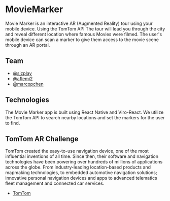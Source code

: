 # MovieMarker

Movie Marker is an interactive AR (Augmented Reality) tour using your mobile device. Using the TomTom API The tour will lead you through the city and reveal different location where famous Movies were filmed. The user's mobile device can scan a marker to give them access to the movie scene through an AR portal.

## Team

- [@sizplay](https://github.com/sizplay)
- [@aflemi2](http://www.github.com/aflemi2)
- [@marcopchen](http://www.github.com/marcopchen)

## Technologies

The Movie Marker app is built using React Native and Viro-React. We utilize the TomTom API to search nearby locations and set the markers for the user to find.

## TomTom AR Challenge

TomTom created the easy-to-use navigation device, one of the most influential inventions of all time. Since then, their software and navigation technologies have been powering over hundreds of millions of applications across the globe. From industry-leading location-based products and mapmaking technologies, to embedded automotive navigation solutions; innovative personal navigation devices and apps to advanced telematics fleet management and connected car services.
- [TomTom](https://developer.tomtom.com/)
